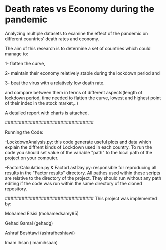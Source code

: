 # Death rates vs Economy during the pandemic
Analyzing multiple datasets to examine the effect of the pandemic on different countries' death rates and economy.

The aim of this research is to determine a set of countries which could manage to:

1- flatten the curve,

2- maintain their economy relatively stable during the lockdown period and

3- beat the virus with a relatively low death rate.

and compare between them in terms of different aspects(length of lockdown period, time needed to flatten the curve, lowest and highest point of their index in the stock market,..)

A detailed report with charts is attached.

################################

Running the Code:

-LockdownAnalysis.py: this code generate useful plots and data which explain the diffrent kinds of Lockdown used in each country.
To run the code you should set value of the variable "path" to  the local path of the project on your computer.

-FactorCalculation.py & FactorLastDay.py: responsible for reproducing all results in the "Factor results" directory.
All pathes used within these scripts are relative to the directory of the project. They should run without any path editing if the code was run within the same directory of the cloned repository.

################################
This project was implemented by:

Mohamed Elsisi (mohamedsamy95)

Gehad Gamal (gehadg)

Ashraf Beshtawi (ashrafbeshtawi)

Imam Ihsan (imamihsaan)

